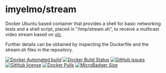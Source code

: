 # imyelmo/stream
Docker Ubuntu based container that provides a shell for basic networking tests and a shell script, placed in "/tmp/stream.sh",  to receive a multicast video stream  based on [vlc](https://www.videolan.org/vlc/).

Further details can be obtained by inspecting the Dockerfile and the stream.sh files in the repository.


[![Docker Automated build](https://img.shields.io/docker/cloud/automated/imyelmo/stream.svg?style=for-the-badge)](https://hub.docker.com/r/imyelmo/stream/) 
[![Docker Build Status](https://img.shields.io/docker/cloud/build/imyelmo/stream.svg?style=for-the-badge)](https://hub.docker.com/r/imyelmo/stream/) 
[![GitHub issues](https://img.shields.io/github/issues/imyelmo/stream.svg?style=for-the-badge)](https://github.com/imyelmo/stream/issues) 
[![GitHub license](https://img.shields.io/github/license/imyelmo/stream.svg?style=for-the-badge)](https://github.com/imyelmo/stream/blob/master/LICENSE) 
[![Docker Pulls](https://img.shields.io/docker/pulls/imyelmo/stream.svg?style=for-the-badge)](https://hub.docker.com/r/imyelmo/stream/) 
[![MicroBadger Size](https://img.shields.io/docker/image-size/imyelmo/stream/latest.svg?style=for-the-badge)](https://hub.docker.com/r/imyelmo/stream/)
